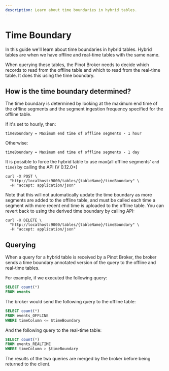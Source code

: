 ```yaml
---
description: Learn about time boundaries in hybrid tables.
---
```


# Time Boundary

In this guide we'll learn about time boundaries in hybrid tables.
Hybrid tables are when we have offline and real-time tables with the same name.

When querying these tables, the Pinot Broker needs to decide which records to read from the offline table and which to read from the real-time table.
It does this using the time boundary.


## How is the time boundary determined?

The time boundary is determined by looking at the maximum end time of the offline segments and the segment ingestion frequency specified for the offline table.

If it's set to hourly, then:

```
timeBoundary = Maximum end time of offline segments - 1 hour
```

Otherwise: 

```
timeBoundary = Maximum end time of offline segments - 1 day
```

It is possible to force the hybrid table to use max(all offline segments' `end time`) by calling the API (V 0.12.0+)

```
curl -X POST \
  "http://localhost:9000/tables/{tableName}/timeBoundary" \
  -H "accept: application/json"
```
Note that this will not automatically update the time boundary as more segments are added to the offline table, and must be called each time a segment with more recent end time is uploaded to the offline table. You can revert back to using the derived time boundary by calling API:

```
curl -X DELETE \
  "http://localhost:9000/tables/{tableName}/timeBoundary" \
  -H "accept: application/json"
```

## Querying

When a query for a hybrid table is received by a Pinot Broker, the broker sends a time boundary annotated version of the query to the offline and real-time tables. 

For example, if we executed the following query:

```sql
SELECT count(*)
FROM events
```

The broker would send the following query to the offline table:

```sql
SELECT count(*)
FROM events_OFFLINE
WHERE timeColumn <= $timeBoundary
```

And the following query to the real-time table:

```sql
SELECT count(*)
FROM events_REALTIME
WHERE timeColumn > $timeBoundary
```
The results of the two queries are merged by the broker before being returned to the client.